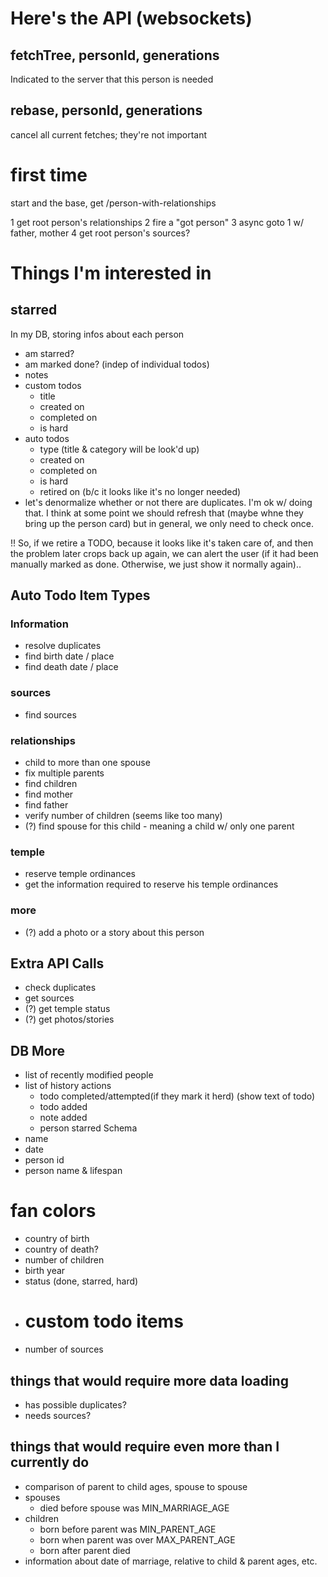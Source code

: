 
# Here's the API (websockets)

## fetchTree, personId, generations
Indicated to the server that this person is needed

## rebase, personId, generations
cancel all current fetches; they're not important

# first time

start and the base, get /person-with-relationships

1 get root person's relationships
2 fire a "got person"
3 async goto 1 w/ father, mother
4 get root person's sources?

# Things I'm interested in

## starred
In my DB, storing infos about each person
- am starred?
- am marked done? (indep of individual todos)
- notes
- custom todos
  - title
  - created on
  - completed on
  - is hard
- auto todos
  - type (title & category will be look'd up)
  - created on
  - completed on
  - is hard
  - retired on (b/c it looks like it's no longer needed)
- let's denormalize whether or not there are duplicates. I'm ok w/ doing that.
  I think at some point we should refresh that (maybe whne they bring up the
  person card) but in general, we only need to check once.

!! So, if we retire a TODO, because it looks like it's taken care of, and then
the problem later crops back up again, we can alert the user (if it had been
manually marked as done. Otherwise, we just show it normally again)..

## Auto Todo Item Types

### Information
- resolve duplicates
- find birth date / place
- find death date / place
### sources
- find sources
### relationships
- child to more than one spouse
- fix multiple parents
- find children
- find mother
- find father
- verify number of children (seems like too many)
- (?) find spouse for this child - meaning a child w/ only one parent
### temple
- reserve temple ordinances
- get the information required to reserve his temple ordinances
### more
- (?) add a photo or a story about this person

## Extra API Calls

- check duplicates
- get sources
- (?) get temple status
- (?) get photos/stories

## DB More

- list of recently modified people
- list of history actions
  - todo completed/attempted(if they mark it herd) (show text of todo)
  - todo added
  - note added
  - person starred
Schema
- name
- date
- person id
- person name & lifespan

# fan colors

- country of birth
- country of death?
- number of children
- birth year
- status (done, starred, hard)
- # custom todo items
- number of sources

## things that would require more data loading

- has possible duplicates?
- needs sources?

## things that would require even more than I currently do

- comparison of parent to child ages, spouse to spouse
- spouses
  - died before spouse was MIN_MARRIAGE_AGE
- children
  - born before parent was MIN_PARENT_AGE
  - born when parent was over MAX_PARENT_AGE
  - born after parent died
- information about date of marriage, relative to child & parent ages, etc.


